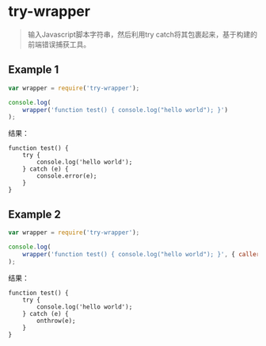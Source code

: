 try-wrapper
===========

> 输入Javascript脚本字符串，然后利用try catch将其包裹起来，基于构建的前端错误捕获工具。

Example 1
---------

```javascript
var wrapper = require('try-wrapper');

console.log(
    wrapper('function test() { console.log("hello world"); }')
);
```

结果：

```
function test() {
    try {
        console.log('hello world');
    } catch (e) {
        console.error(e);
    }
}
```

Example 2
---------

```javascript
var wrapper = require('try-wrapper');

console.log(
    wrapper('function test() { console.log("hello world"); }', { caller: 'onthrow(e);' })
);
```

结果：

```
function test() {
    try {
        console.log('hello world');
    } catch (e) {
        onthrow(e);
    }
}
```

